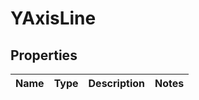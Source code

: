 
# YAxisLine

## Properties
Name | Type | Description | Notes
------------ | ------------- | ------------- | -------------



